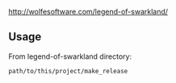 http://wolfesoftware.com/legend-of-swarkland/

## Usage

From legend-of-swarkland directory:

```
path/to/this/project/make_release
```
